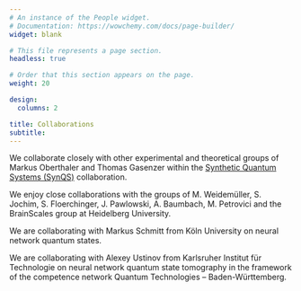 ```yaml
---
# An instance of the People widget.
# Documentation: https://wowchemy.com/docs/page-builder/
widget: blank

# This file represents a page section.
headless: true

# Order that this section appears on the page.
weight: 20

design:
  columns: 2

title: Collaborations
subtitle:
---
```

We collaborate closely with other experimental and theoretical groups of Markus Oberthaler and Thomas Gasenzer within the <a href="https://www.synqs.org/">Synthetic Quantum Systems (SynQS)</a> collaboration.

We enjoy close collaborations with the groups of M. Weidemüller, S. Jochim, S. Floerchinger, J. Pawlowski, A. Baumbach, M. Petrovici and the BrainScales group at Heidelberg University.

We are collaborating with Markus Schmitt from Köln University on neural network quantum states.

We are collaborating with Alexey Ustinov from Karlsruher Institut für Technologie on neural network quantum state tomography in the framework of the competence network Quantum Technologies – Baden-Württemberg.

